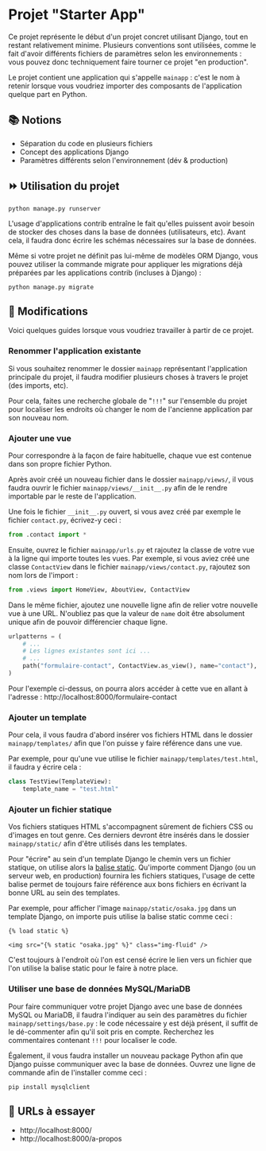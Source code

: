# Projet "Starter App"

Ce projet représente le début d'un projet concret utilisant Django, tout en restant relativement minime. Plusieurs conventions sont utilisées, comme le fait d'avoir différents fichiers de paramètres selon les environnements : vous pouvez donc techniquement faire tourner ce projet "en production".

Le projet contient une application qui s'appelle `mainapp` : c'est le nom à retenir lorsque vous voudriez importer des composants de l'application quelque part en Python.

## 📚 Notions

* Séparation du code en plusieurs fichiers
* Concept des applications Django
* Paramètres différents selon l'environnement (dév & production)

## ⏩ Utilisation du projet

    python manage.py runserver

L'usage d'applications contrib entraîne le fait qu'elles puissent avoir besoin de stocker des choses dans la base de données (utilisateurs, etc). Avant cela, il faudra donc écrire les schémas nécessaires sur la base de données.

Même si votre projet ne définit pas lui-même de modèles ORM Django, vous pouvez utiliser la commande migrate pour appliquer les migrations déjà préparées par les applications contrib (incluses à Django) :

    python manage.py migrate

## 🧰 Modifications

Voici quelques guides lorsque vous voudriez travailler à partir de ce projet.

### Renommer l'application existante

Si vous souhaitez renommer le dossier `mainapp` représentant l'application principale du projet, il faudra modifier plusieurs choses à travers le projet (des imports, etc).

Pour cela, faites une recherche globale de "`!!!`" sur l'ensemble du projet pour localiser les endroits où changer le nom de l'ancienne application par son nouveau nom.

### Ajouter une vue

Pour correspondre à la façon de faire habituelle, chaque vue est contenue dans son propre fichier Python.

Après avoir créé un nouveau fichier dans le dossier `mainapp/views/`, il vous faudra ouvrir le fichier `mainapp/views/__init__.py` afin de le rendre importable par le reste de l'application.

Une fois le fichier `__init__.py` ouvert, si vous avez créé par exemple le fichier `contact.py`, écrivez-y ceci :

```python
from .contact import *
```

Ensuite, ouvrez le fichier `mainapp/urls.py` et rajoutez la classe de votre vue à la ligne qui importe toutes les vues. Par exemple, si vous aviez créé une classe `ContactView` dans le fichier `mainapp/views/contact.py`, rajoutez son nom lors de l'import :

```python
from .views import HomeView, AboutView, ContactView
```

Dans le même fichier, ajoutez une nouvelle ligne afin de relier votre nouvelle vue à une URL. N'oubliez pas que la valeur de `name` doit être absolument unique afin de pouvoir différencier chaque ligne.

```python
urlpatterns = (
    # ...
    # Les lignes existantes sont ici ...
    # ...
    path("formulaire-contact", ContactView.as_view(), name="contact"),
)
```

Pour l'exemple ci-dessus, on pourra alors accéder à cette vue en allant à l'adresse : http://localhost:8000/formulaire-contact

### Ajouter un template

Pour cela, il vous faudra d'abord insérer vos fichiers HTML dans le dossier `mainapp/templates/` afin que l'on puisse y faire référence dans une vue.

Par exemple, pour qu'une vue utilise le fichier `mainapp/templates/test.html`, il faudra y écrire cela :

```python
class TestView(TemplateView):
    template_name = "test.html"
```

### Ajouter un fichier statique

Vos fichiers statiques HTML s'accompagnent sûrement de fichiers CSS ou d'images en tout genre. Ces derniers devront être insérés dans le dossier `mainapp/static/` afin d'être utilisés dans les templates.

Pour "écrire" au sein d'un template Django le chemin vers un fichier statique, on utilise alors la [balise static](https://docs.djangoproject.com/fr/4.0/ref/templates/builtins/#static). Qu'importe comment Django (ou un serveur web, en production) fournira les fichiers statiques, l'usage de cette balise permet de toujours faire référence aux bons fichiers en écrivant la bonne URL au sein des templates.

Par exemple, pour afficher l'image `mainapp/static/osaka.jpg` dans un template Django, on importe puis utilise la balise static comme ceci :

```django
{% load static %}

<img src="{% static "osaka.jpg" %}" class="img-fluid" />
```

C'est toujours à l'endroit où l'on est censé écrire le lien vers un fichier que l'on utilise la balise static pour le faire à notre place.

### Utiliser une base de données MySQL/MariaDB

Pour faire communiquer votre projet Django avec une base de données MySQL ou MariaDB, il faudra l'indiquer au sein des paramètres du fichier `mainapp/settings/base.py` : le code nécessaire y est déjà présent, il suffit de le dé-commenter afin qu'il soit pris en compte. Recherchez les commentaires contenant `!!!` pour localiser le code.

Également, il vous faudra installer un nouveau package Python afin que Django puisse communiquer avec la base de données. Ouvrez une ligne de commande afin de l'installer comme ceci :

    pip install mysqlclient

## 🔗 URLs à essayer

* http://localhost:8000/
* http://localhost:8000/a-propos
